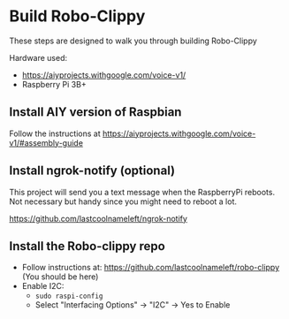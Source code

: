 # Build Robo-Clippy

These steps are designed to walk you through building Robo-Clippy

Hardware used:
* https://aiyprojects.withgoogle.com/voice-v1/
* Raspberry Pi 3B+

## Install AIY version of Raspbian

Follow the instructions at https://aiyprojects.withgoogle.com/voice-v1/#assembly-guide

## Install ngrok-notify (optional)

This project will send you a text message when the RaspberryPi reboots.  Not necessary but handy since you might need to reboot a lot.

https://github.com/lastcoolnameleft/ngrok-notify



## Install the Robo-clippy repo

* Follow instructions at: https://github.com/lastcoolnameleft/robo-clippy (You should be here)
* Enable I2C:
    * `sudo raspi-config`
    * Select "Interfacing Options" -> "I2C" -> Yes to Enable
